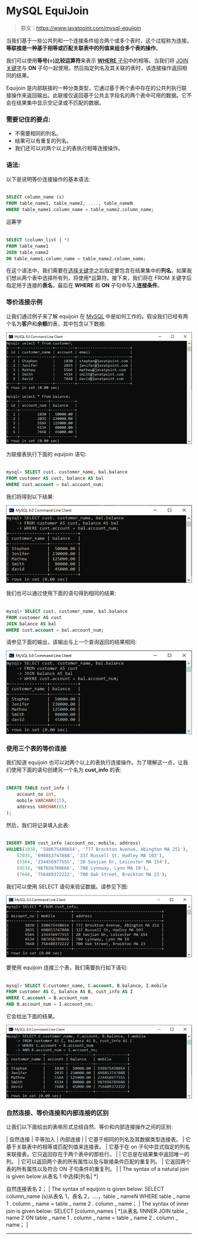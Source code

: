 # MySQL EquiJoin

> 原文：<https://www.javatpoint.com/mysql-equijoin>

当我们基于一些公共列和一个连接条件组合两个或多个表时，这个过程称为连接。**等联接是一种基于相等或匹配关联表中的列值来组合多个表的操作**。

我们可以使用**等号(=)比较运算符**来表示 [**WHERE** 子句](https://www.javatpoint.com/mysql-where)中的相等。当我们将 [JOIN 关键字](https://www.javatpoint.com/mysql-join)与 **ON** 子句一起使用，然后指定列名及其关联的表时，该连接操作返回相同的结果。

Equijoin 是内部联接的一种分类类型，它通过基于两个表中存在的公共列执行联接操作来返回输出。此联接仅返回基于公共主字段名的两个表中可用的数据。它不会在结果集中显示空记录或不匹配的数据。

### 需要记住的要点:

*   不需要相同的列名。
*   结果可以有重复的列名。
*   我们还可以对两个以上的表执行相等连接操作。

### 语法:

以下是说明等价连接操作的基本语法:

```sql

SELECT column_name (s)
FROM table_name1, table_name2, ...., table_nameN
WHERE table_name1.column_name = table_name2.column_name;

```

运筹学

```sql

SELECT (column_list | *)
FROM table_name1 
JOIN table_name2 
ON table_name1.column_name = table_name2.column_name;

```

在这个语法中，我们需要在[选择关键字](https://www.javatpoint.com/mysql-select)之后指定要包含在结果集中的**列名**。如果我们想从两个表中选择所有列，将使用*运算符。接下来，我们将在 FROM 关键字后指定用于连接的**表名**，最后在 **WHERE** 和 **ON** 子句中写入**连接条件**。

### 等价连接示例

让我们通过例子来了解 equijoin 在 [MySQL](https://www.javatpoint.com/mysql-tutorial) 中是如何工作的。假设我们已经有两个名为**客户**和**余额**的表，其中包含以下数据:

![MySQL EquiJoin](img/6acae719308a47ecf17fcc8f8becefda.png)

为联接表执行下面的 equijoin 语句:

```sql

mysql> SELECT cust. customer_name, bal.balance 
FROM customer AS cust, balance AS bal
WHERE cust.account = bal.account_num;

```

我们将得到以下结果:

![MySQL EquiJoin](img/4147c83b6f568f1d28a9d496e319b4cb.png)

我们也可以通过使用下面的语句得到相同的结果:

```sql

mysql> SELECT cust. customer_name, bal.balance 
FROM customer AS cust 
JOIN balance AS bal
WHERE cust.account = bal.account_num;

```

请参见下面的输出，该输出与上一个查询返回的结果相同:

![MySQL EquiJoin](img/4c15e6c7f455a3d3d65061489b84a946.png)

### 使用三个表的等价连接

我们知道 equijoin 也可以对两个以上的表执行连接操作。为了理解这一点，让我们使用下面的语句创建另一个名为 **cust_info** 的表:

```sql

CREATE TABLE cust_info (
	account_no int,
	mobile VARCHAR(15),
	address VARCHAR(65)
);

```

然后，我们将记录填入此表:

```sql

INSERT INTO cust_info (account_no, mobile, address)
VALUES(1030, '598675498654', '777 Brockton Avenue, Abington MA 251'), 
	(2035, '698853747888', '337 Russell St, Hadley MA 103'), 
	(5564, '234456977555', '20 Soojian Dr, Leicester MA 154'), 
	(4534, '987656789666', '780 Lynnway, Lynn MA 19'), 
	(7648, '756489372222', '700 Oak Street, Brockton MA 23');

```

我们可以使用 SELECT 语句来验证数据。请参见下图:

![MySQL EquiJoin](img/f8860fa86d53371dce8fa7cfbb475aa2.png)

要使用 equijoin 连接三个表，我们需要执行如下语句:

```sql

mysql> SELECT C.customer_name, C.account, B.balance, I.mobile 
FROM customer AS C, balance AS B, cust_info AS I
WHERE C.account = B.account_num 
AND B.account_num = I.account_no;

```

它会给出下面的结果。

![MySQL EquiJoin](img/d19c2b6cdf65c7c99c837266543ddcbf.png)

### 自然连接、等价连接和内部连接的区别

让我们以下面给出的表格形式总结自然、等价和内部连接操作之间的区别:

| 自然连接 | 平等加入 | 内部连接 |
| 它基于相同的列名及其数据类型连接表。 | 它基于关联表中的相等或匹配列值来连接表。 | 它基于在 on 子句中显式指定的列名来联接表。它只返回存在于两个表中的那些行。 |
| 它总是在结果集中返回唯一的列。 | 它可以返回两个表的所有属性以及与联接条件匹配的重复列。 | 它返回两个表的所有属性以及符合 ON 子句条件的重复列。 |
| The syntax of a natural join is given below:从表名 1 中选择[列名&#124; *]

自然连接表名 2； | The syntax of equijoin is given below:
SELECT column_name (s)从表名 1，表名 2，....，table _ nameN
WHERE table _ name 1 . column _ name = table _ name 2 . column _ name； | The syntax of inner join is given below:
SELECT [column_names &#124; *]从表名 1INNER JOIN table _ name 2
ON table _ name 1 . column _ name = table _ name 2 . column _ name； |

* * *